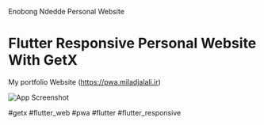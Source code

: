Enobong Ndedde Personal Website


# Flutter Responsive Personal Website With GetX

My portfolio Website (https://pwa.miladjalali.ir)


![App Screenshot](https://raw.githubusercontent.com/miladjalalli/Flutter-Personal-Website-With-GetX/main/snapshot.jpg)

#getx #flutter_web #pwa #flutter #flutter_responsive
